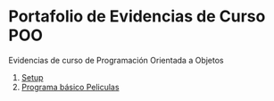 # Portafolio de Evidencias de Curso POO
 Evidencias de curso de Programación Orientada a Objetos  
 1. [Setup](./Setup)  
 2. [Programa básico Peliculas](./peliculas/Program.cs)
